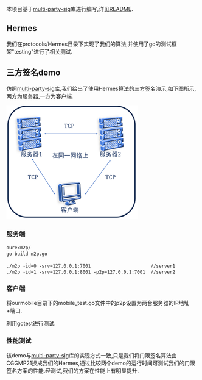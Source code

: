 本项目基于[multi-party-sig](https://github.com/easedot/multi-party-sig)库进行编写,详见[README](easedot-multi-party-sig-README.md).



## Hermes

我们在protocols/Hermes目录下实现了我们的算法,并使用了go的测试框架"testing"进行了相关测试.



## 三方签名demo

仿照[multi-party-sig](https://github.com/easedot/multi-party-sig)库,我们给出了使用Hermes算法的三方签名演示,如下图所示,两方为服务器,一方为客户端.

![](demo.png)



### 服务端

```
ourexm2p/
go build m2p.go

./m2p -id=0 -srv=127.0.0.1:7001                      //server1
./m2p -id=1 -srv=127.0.0.1:8001 -p2p=127.0.0.1:7001  //server2
```

### 客户端

将ourmobile目录下的mobile_test.go文件中的p2p设置为两台服务器的IP地址+端口.

利用gotest进行测试.



### 性能测试

该demo与[multi-party-sig](https://github.com/easedot/multi-party-sig)库的实现方式一致,只是我们将门限签名算法由CGGMP21换成我们的Hermes,通过比较两个demo的运行时间可测试我们的门限签名方案的性能.经测试,我们的方案在性能上有明显提升.
